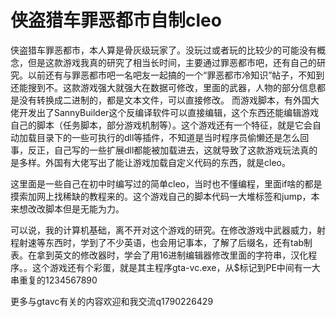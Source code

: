 # 侠盗猎车罪恶都市自制cleo
侠盗猎车罪恶都市，本人算是骨灰级玩家了。没玩过或者玩的比较少的可能没有概念，但是这款游戏我真的研究了相当长时间，主要通过罪恶都市吧，还有自己的研究。以前还有与罪恶都市吧一名吧友一起搞的一个“罪恶都市冷知识”帖子，不知到还能搜到不。这款游戏强大就强大在数据可修改，里面的武器，人物的部分信息都是没有转换成二进制的，都是文本文件，可以直接修改。
而游戏脚本，有外国大佬开发出了SannyBuilder这个反编译软件可以直接编辑，这个东西还能编辑游戏自己的脚本（任务脚本，部分游戏机制等）。这个游戏还有一个特征，就是它会自动加载目录下的一些可执行的dll等插件，不知道是当时程序员偷懒还是怎么回事，反正，自己写的一些扩展dll都能被加载进去，这就导致了这款游戏玩法真的是多样。外国有大佬写出了能让游戏加载自定义代码的东西，就是cleo。

这里面是一些自己在初中时编写过的简单cleo，当时也不懂编程，里面if啥的都是摸索加网上找稀缺的教程来的。这个游戏自己的脚本代码一大堆标签和jump，本来想改改脚本但是无能为力。

可以说，我的计算机基础，离不开对这个游戏的研究。在修改游戏中武器威力，射程射速等东西时，学到了不少英语，也会用记事本，了解了后缀名，还有tab制表。在拿到英文的修改器时，学会了用16进制编辑器修改里面的字符串，汉化程序。。这个游戏还有个彩蛋，就是其主程序gta-vc.exe，从$标记到PE中间有一大串重复的1234567890

更多与gtavc有关的内容欢迎和我交流q1790226429